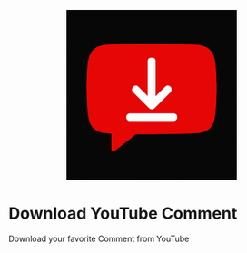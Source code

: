 <p align="center">
        <img src="DownloadYouTubeComment.png" width="300" height="300" alt="DownloadYouTubeComment">
</p>


# Download YouTube Comment
Download your favorite Comment from YouTube
